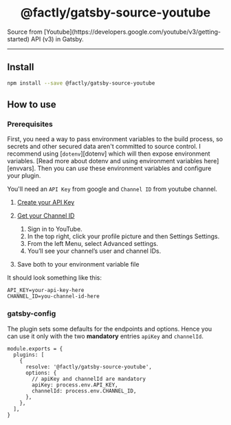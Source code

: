 <h1 align="center">
  @factly/gatsby-source-youtube
</h1>
Source from [Youtube](https://developers.google.com/youtube/v3/getting-started) API (v3) in Gatsby.

---

## Install

```bash
npm install --save @factly/gatsby-source-youtube
```

## How to use

### Prerequisites

First, you need a way to pass environment variables to the build process, so secrets and other secured data aren't committed to source control. I recommend using [`dotenv`][dotenv] which will then expose environment variables. [Read more about dotenv and using environment variables here][envvars]. Then you can _use_ these environment variables and configure your plugin.

You'll need an `API Key` from google and `Channel ID` from youtube channel.

1. [Create your API Key](https://developers.google.com/youtube/v3/getting-started)
2. [Get your Channel ID](https://youtube.com)

   1. Sign in to YouTube.
   2. In the top right, click your profile picture and then Settings Settings.
   3. From the left Menu, select Advanced settings.
   4. You’ll see your channel’s user and channel IDs.

3. Save both to your environment variable file

It should look something like this:

```
API_KEY=your-api-key-here
CHANNEL_ID=you-channel-id-here
```

### gatsby-config

The plugin sets some defaults for the endpoints and options. Hence you can use it only with the two **mandatory** entries `apiKey` and `channelId`.

```JS
module.exports = {
  plugins: [
    {
      resolve: '@factly/gatsby-source-youtube',
      options: {
        // apiKey and channelId are mandatory
        apiKey: process.env.API_KEY,
        channelId: process.env.CHANNEL_ID,
      },
    },
  ],
}
```
